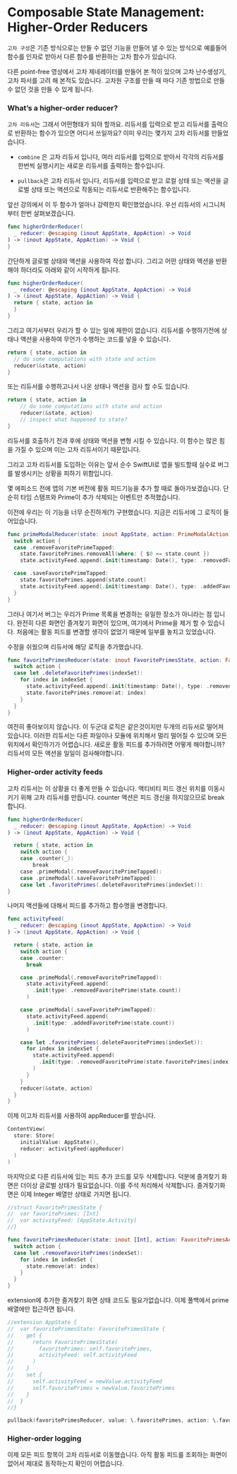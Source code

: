# Composable State Management: Higher-Order Reducers

  `고차 구성`은 기존 방식으로는 만들 수 없던 기능을 만들어 낼 수 있는 방식으로 예를들어 함수를 인자로 받아서 다른 함수를 반환하는 고차 함수가 있습니다.

다른 point-free 영상에서 고차 제네레이터를 만들어 본 적이 있으며 고차 난수생성기, 고차 파서를 고려 해 본적도 있습니다. 고차원 구조를 만들 때 마다 기존 방법으로 만들수 없던 것을 만들 수 있게 됩니다.



### What’s a higher-order reducer?

 `고차 리듀서`는 그래서 어떤형태가 되야 할까요. 리듀서를 입력으로 받고 리듀서를 출력으로 반환하는 함수가 있으면 어디서 쓰일까요? 이미 우리는 몇가지 고차 리듀서를 만들었습니다.



- `combine` 은 고차 리듀서 입니다, 여러 리듀서를 입력으로 받아서 각각의 리듀서를 한번씩 실행시키는 새로운 리듀서를 출력하는 함수입니다.

- `pullback`은 고차 리듀서 입니다, 리듀서를 입력으로 받고 로컬 상태 또는 액션을 글로벌 상태 또는 액션으로 작동되는 리듀서로 반환해주는 함수입니다.



 앞선 강의에서 이 두 함수가 얼마나 강력한지 확인했었습니다. 우선 리듀서의 시그니처부터 한번 살펴보겠습니다.

```swift
func higherOrderReducer(
  _ reducer: @escaping (inout AppState, AppAction) -> Void
) -> (inout AppState, AppAction) -> Void {
}
```

간단하게 글로벌 상태와 액션을 사용하여 작성 합니다. 그리고 어떤 상태와 액션을 반환해야 하더라도 아래와 같이 시작하게 됩니다.

```swift
func higherOrderReducer(
  _ reducer: @escaping (inout AppState, AppAction) -> Void
) -> (inout AppState, AppAction) -> Void {
  return { state, action in
  }
}
```

그리고 여기서부터 우리가 할 수 있는 일에 제한이 없습니다. 리듀서를 수행하기전에 상태나 액션을 사용하여 무언가 수행하는 코드를 넣을 수 있습니다.

```swift
return { state, action in
  // do some computations with state and action
  reducer(&state, action)
}
```

또는 리듀서를 수행하고나서 나온 상태나 액션을 검사 할 수도 있습니다.

```swift
return { state, action in
    // do some computations with state and action
    reducer(&state, action)
    // inspect what happened to state?
}
```

 리듀서를 호출하기 전과 후에 상태와 액션을 변형 시킬 수 있습니다. 이 함수는 많은 힘을 가질 수 있으며 이는 고차 리듀서이기 때문입니다.

그리고 고차 리듀서를 도입하는 이유는 앞서 순수 SwiftUI로 앱을 빌드할때 실수로 버그를 발생시키는 상황을 피하기 위함입니다.



 몇 에피소드 전에 앱의 기본 버전에 활동 피드기능을 추가 할 때로 돌아가보겠습니다. 단순히 타임 스탬프와 Prime이 추가 삭제되는 이벤트만 추적했습니다.

 이전에 우리는 이 기능을 너무 순진하게(?) 구현했습니다. 지금은 리듀서에 그 로직이 들어있습니다.

```swift
func primeModalReducer(state: inout AppState, action: PrimeModalAction) -> Void {
  switch action {
  case .removeFavoritePrimeTapped:
    state.favoritePrimes.removeAll(where: { $0 == state.count })
    state.activityFeed.append(.init(timestamp: Date(), type: .removedFavoritePrime(state.count)))

  case .saveFavoritePrimeTapped:
    state.favoritePrimes.append(state.count)
    state.activityFeed.append(.init(timestamp: Date(), type: .addedFavoritePrime(state.count)))
  }
}
```

그러나 여기서 버그는 우리가 Prime 목록을 변경하는 유일한 장소가 아니라는 점 입니다. 완전히 다른 화면인 즐겨찾기 화면이 있으며, 여기에서 Prime을 제거 할 수 있습니다. 처음에는 활동 피드를 변경할 생각이 없었기 때문에 일부를 놓치고 있었습니다.

수정을 쉬웠으며 리듀서에 해당 로직을 추가했습니다.

```swift
func favoritePrimesReducer(state: inout FavoritePrimesState, action: FavoritePrimesAction) -> Void {
  switch action {
  case let .deleteFavoritePrimes(indexSet):
    for index in indexSet {
      state.activityFeed.append(.init(timestamp: Date(), type: .removedFavoritePrime(state.favoritePrimes[index])))
      state.favoritePrimes.remove(at: index)
    }
  }
}
```

여전히 좋아보이지 않습니다. 이 두군대 로직은 같은것이지만 두개의 리듀서로 떨어져 있습니다. 이러한 리듀서는 다른 파일이나 모듈에 위치해서 멀리 떨어질 수 있으며 모든 위치에서 확인하기가 어렵습니다. 새로운 활동 피드를 추가하려면 어떻게 해야합니까? 리듀서의 모든 액션을 일일이 검사해야합니다.



### Higher-order activity feeds

고차 리듀서는 이 상황을 더 좋게 만들 수 있습니다. 액티비티 피드 갱신 위치를 이동시키기 위해 고차 리듀서를 만듭니다. counter 액션은 피드 갱신을 하지않으므로 break 합니다.

```swift
func higherOrderReducer(
  _ reducer: @escaping (inout AppState, AppAction) -> Void
) -> (inout AppState, AppAction) -> Void {

  return { state, action in
    switch action {
    case .counter(_):
        break
    case .primeModal(.removeFavoritePrimeTapped):
    case .primeModal(.saveFavoritePrimeTapped):
    case let .favoritePrimes(.deleteFavoritePrimes(indexSet)):
}
```

나머지 액션들에 대해서 피드를 추가하고 함수명을 변경합니다.

```swift
func activityFeed(
  _ reducer: @escaping (inout AppState, AppAction) -> Void
) -> (inout AppState, AppAction) -> Void {

  return { state, action in
    switch action {
    case .counter:
      break

    case .primeModal(.removeFavoritePrimeTapped):
      state.activityFeed.append(
        .init(type: .removedFavoritePrime(state.count))
      )

    case .primeModal(.saveFavoritePrimeTapped):
      state.activityFeed.append(
        .init(type: .addedFavoritePrime(state.count))
      )

    case let .favoritePrimes(.deleteFavoritePrimes(indexSet)):
      for index in indexSet {
        state.activityFeed.append(
          .init(type: .removedFavoritePrime(state.favoritePrimes[index]))
        )
      }
    }
    reducer(&state, action)
  }
}
```

이제 이고차  리듀서를 사용하여 appReducer를 받습니다.

```swift
ContentView(
  store: Store(
    initialValue: AppState(),
    reducer: activityFeed(appReducer)
  )
)
```

마지막으로 다른 리듀서에 있는 피드 추가 코드를 모두 삭제합니다. 덕분에 즐겨찾기 화면은 더이상 글로벌 상태가 필요없습니다. 이를 주석 처리해서 삭제합니다. 즐겨찾기화면은 이제 Integer 배열만 상태로 가지면 됩니다.

```swift
//struct FavoritePrimesState {
//  var favoritePrimes: [Int]
//  var activityFeed: [AppState.Activity]
//}

func favoritePrimesReducer(state: inout [Int], action: FavoritePrimesAction) -> Void {
  switch action {
  case let .removeFavoritePrimes(indexSet):
    for index in indexSet {
      state.remove(at: index)
    }
  }
}
```

extension에 추가한 즐겨찾기 화면 상태 코드도 필요가없습니다. 이제 풀백에서 prime 배열에만 접근하면 됩니다.

```swift
//extension AppState {
//  var favoritePrimesState: FavoritePrimesState {
//    get {
//      return FavoritePrimesState(
//        favoritePrimes: self.favoritePrimes,
//        activityFeed: self.activityFeed
//      )
//    }
//    set {
//      self.activityFeed = newValue.activityFeed
//      self.favoritePrimes = newValue.favoritePrimes
//    }
//  }
//}

pullback(favoritePrimesReducer, value: \.favoritePrimes, action: \.favoritePrimes)
```

### Higher-order logging

 이제 모든 피드 항목이 고차 리듀서로 이동했습니다. 아직 활동 피드를 조회하는 화면이 없어서 제대로 동작하는지 확인이 어렵습니다.
